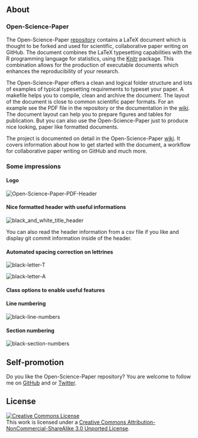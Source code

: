## About

### Open-Science-Paper

The Open-Science-Paper
[repository](https://github.com/cpfaff/Open-Science-Paper) contains a LaTeX
document which is thought to be forked and used for scientific, collaborative
paper writing on GitHub. The document combines the LaTeX typesetting
capabilities with the R programming language for statistics, using the
[Knitr](http://yihui.name/knitr/) package. This combination allows for the
production of executable documents which enhances the reproducibility
of your research.

The Open-Science-Paper offers a clean and logical folder structure and lots
of examples of typical typesetting requirements to typeset your paper.
A makefile helps you to compile, clean and archive the document. The
layout of the document is close to common scientific paper formats. For
an example see the PDF file in the repository or the documentation in the
[wiki](https://github.com/cpfaff/Open-Science-Paper/wiki). The document layout
can help you to prepare figures and tables for publication. But you can also
use the Open-Science-Paper just to produce nice looking, paper like formatted
documents.

The project is documented on detail in the Open-Science-Paper
[wiki](https://github.com/cpfaff/Open-Science-Paper/wiki). It covers information
about how to get started with the document, a workflow for collaborative paper
writing on GitHub and much more.

### Some impressions

#### Logo

![Open-Science-Paper-PDF-Header](https://dl.dropbox.com/u/844606/Open-Science-Paper-Documentation/open-science-papers-logo.png)

#### Nice formatted header with useful informations

![black_and_white_title_header](https://dl.dropbox.com/u/844606/Open_Science_Paper_Documentation/black_paper_header_frameless.png)

You can also read the header information from a csv file if you like and display git commit information inside of the header.

#### Automated spacing correction on lettrines

![black-letter-T](https://dl.dropbox.com/u/844606/Open-Science-Paper-Documentation/black_paper_introduction_big_letter_T.png)

![black-letter-A](https://dl.dropbox.com/u/844606/Open-Science-Paper-Documentation/black_paper_introduction_big_letter_A.png)

#### Class options to enable useful features

#### Line numbering

![black-line-numbers](https://dl.dropbox.com/u/844606/Open-Science-Paper-Documentation/black_line_numbers.png)

#### Section numbering

![black-section-numbers](https://dl.dropbox.com/u/844606/Open-Science-Paper-Documentation/black_section_numbers.png)

## Self-promotion

Do you like the Open-Science-Paper repository? You are welcome
to follow me on [GitHub](https://github.com/cpfaff) and or
[Twitter](http://twitter.com/ctpfaff).

## License

<a rel="license" href="http://creativecommons.org/licenses/by-nc-sa/3.0/"><img alt="Creative Commons License" style="border-width:0" src="http://i.creativecommons.org/l/by-nc-sa/3.0/88x31.png" /></a><br />This work is licensed under a <a rel="license" href="http://creativecommons.org/licenses/by-nc-sa/3.0/">Creative Commons Attribution-NonCommercial-ShareAlike 3.0 Unported License</a>.
